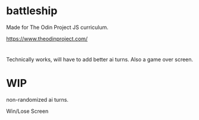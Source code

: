 # battleship
Made for The Odin Project JS curriculum.

https://www.theodinproject.com/

#
Technically works, will have to add better ai turns. Also a game over screen.

# WIP
non-randomized ai turns.

Win/Lose Screen